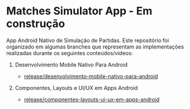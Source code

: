 # Matches Simulator App - Em construção

App Android Nativo de Simulação de Partidas. Este repositório foi organizado em algumas branches que representam as implementações realizadas durante os seguintes conteúdos/vídeos:

1. Desenvolvimento Mobile Nativo Para Android
   - [release/desenvolvimento-mobile-nativo-para-android](https://github.com/rodrigoalbues/matches-simulator-app/tree/release/desenvolvimento-mobile-nativo-para-android)

2. Componentes, Layouts e UI/UX em Apps Android
   - [release/componentes-layouts-ui-ux-em-apps-android](https://github.com/rodrigoalbues/matches-simulator-app/tree/release/componentes-layouts-ui-ux-em-apps-android)

